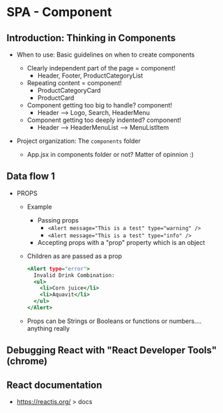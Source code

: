 # SPA - Component

## Introduction: Thinking in Components

- When to use: Basic guidelines on when to create components
  - Clearly independent part of the page = component!
    - Header, Footer, ProductCategoryList
  - Repeating content = component!
    - ProductCategoryCard
    - ProductCard
  - Component getting too big to handle? component!
    - Header --> Logo, Search, HeaderMenu
  - Component getting too deeply indented? component!
    - Header --> HeaderMenuList --> MenuListItem

- Project organization: The `components` folder
  - App.jsx in components folder or not? Matter of opinnion :)

## Data flow 1

- PROPS
  - Example
    - Passing props
      - `<Alert message="This is a test" type="warning" />`
      - `<Alert message="This is a test" type="info" />`
    - Accepting props with a "prop" property which is an object
  - Children as are passed as a prop

      ```htm
      <Alert type="error">
        Invalid Drink Combination:
        <ul>
          <li>Corn juice</li>
          <li>Aquavit</li>
        </ul>
      </Alert>
      ```
  - Props can be Strings or Booleans or functions or numbers.... anything really

## Debugging React with "React Developer Tools" (chrome)

## React documentation
  - https://reactjs.org/ > docs